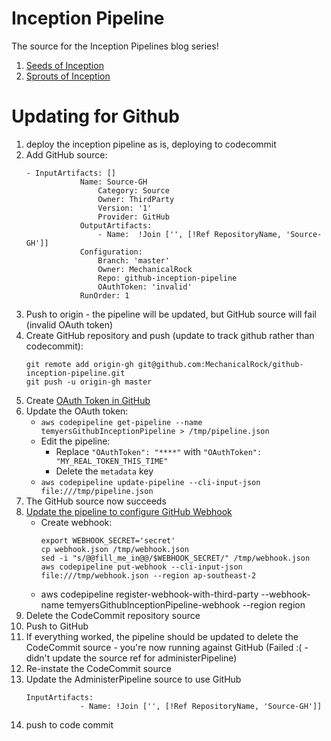 # Inception Pipeline

The source for the Inception Pipelines blog series!

1. [Seeds of Inception](https://mechanicalrock.github.io//aws/continuous/deployment/2018/03/01/inception-pipelines-pt1)
1. [Sprouts of Inception](https://mechanicalrock.github.io//aws/continuous/deployment/2018/04/01/inception-pipelines-pt2)


# Updating for Github

1. deploy the inception pipeline as is, deploying to codecommit
1. Add GitHub source:
    ```
    - InputArtifacts: []
                Name: Source-GH
                    Category: Source
                    Owner: ThirdParty
                    Version: '1'
                    Provider: GitHub
                OutputArtifacts:
                    - Name:  !Join ['', [!Ref RepositoryName, 'Source-GH']]
                Configuration:
                    Branch: 'master'
                    Owner: MechanicalRock
                    Repo: github-inception-pipeline
                    OAuthToken: 'invalid'
                RunOrder: 1
    ```
1. Push to origin - the pipeline will be updated, but GitHub source will fail (invalid OAuth token) 
1. Create GitHub repository and push (update to track github rather than codecommit):
    ```
    git remote add origin-gh git@github.com:MechanicalRock/github-inception-pipeline.git
    git push -u origin-gh master
    ```
1. Create [OAuth Token in GitHub](https://help.github.com/articles/creating-a-personal-access-token-for-the-command-line/) 
1. Update the OAuth token:
    * `aws codepipeline get-pipeline --name temyersGithubInceptionPipeline > /tmp/pipeline.json`
    * Edit the pipeline:
        * Replace `"OAuthToken": "****"` with `"OAuthToken": "MY_REAL_TOKEN_THIS_TIME"`
        * Delete the `metadata` key
    * `aws codepipeline update-pipeline --cli-input-json file:///tmp/pipeline.json`
1. The GitHub source now succeeds
1. [Update the pipeline to configure GitHub Webhook](https://docs.aws.amazon.com/codepipeline/latest/userguide/pipelines-webhooks.html)
    * Create webhook:
        ```
        export WEBHOOK_SECRET='secret'
        cp webhook.json /tmp/webhook.json
        sed -i "s/@@fill_me_in@@/$WEBHOOK_SECRET/" /tmp/webhook.json
        aws codepipeline put-webhook --cli-input-json file:///tmp/webhook.json --region ap-southeast-2
    * aws codepipeline register-webhook-with-third-party --webhook-name temyersGithubInceptionPipeline-webhook
--region region
1. Delete the CodeCommit repository source
1. Push to GitHub
1. If everything worked, the pipeline should be updated to delete the CodeCommit source - you're now running against GitHub (Failed :( - didn't update the source ref for administerPipeline)
1. Re-instate the CodeCommit source
1. Update the AdministerPipeline source to use GitHub 
    ```
    InputArtifacts:
                - Name: !Join ['', [!Ref RepositoryName, 'Source-GH']]
    ```
1. push to code commit

